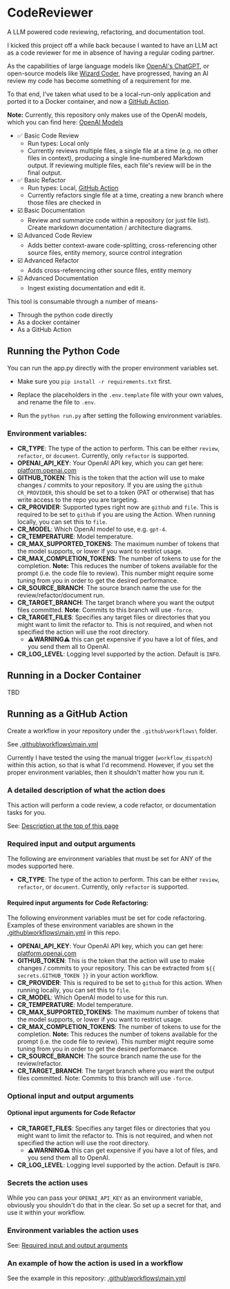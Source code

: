 # CodeReviewer
A LLM powered code reviewing, refactoring, and documentation tool.

I kicked this project off a while back because I wanted to have an LLM act as a code reviewer for me in absence of having a regular coding partner.  

As the capabilities of large language models like [OpenAI's ChatGPT](https://chat.openai.com), or open-source models like [Wizard Coder](https://huggingface.co/WizardLM/WizardCoder-15B-V1.0), have progressed, having an AI review my code has become something of a requirement for me.

To that end, I've taken what used to be a local-run-only application and ported it to a Docker container, and now a [GitHub Action](https://docs.github.com/en/actions/learn-github-actions/understanding-github-actions).

**Note:** Currently, this repository only makes use of the OpenAI models, which you can find here: [OpenAI Models](https://platform.openai.com/docs/models/overview)

- ✅ Basic Code Review
  - Run types: Local only
  - Currently reviews multiple files, a single file at a time (e.g. no other files in context), producing a single line-numbered Markdown output.  If reviewing multiple files, each file's review will be in the final output.
- ✅ Basic Refactor
  - Run types: Local, [GitHub Action](#Running-as-a-GitHub-Action)
  - Currently refactors single file at a time, creating a new branch where those files are checked in  
- ☑️ Basic Documentation
  - Review and summarize code within a repository (or just file list).  Create markdown documentation / architecture diagrams.
- ☑️ Advanced Code Review
  - Adds better context-aware code-splitting, cross-referencing other source files, entity memory, source control integration
- ☑️ Advanced Refactor
  - Adds cross-referencing other source files, entity memory
- ☑️ Advanced Documentation
  - Ingest existing documentation and edit it.

This tool is consumable through a number of means-
- Through the python code directly
- As a docker container
- As a GitHub Action

## Running the Python Code
You can run the app.py directly with the proper environment variables set.

- Make sure you `pip install -r requirements.txt` first.

- Replace the placeholders in the `.env.template` file with your own values, and rename the file to `.env`.

- Run the `python run.py` after setting the following environment variables.

### Environment variables:
- **CR_TYPE**: The type of the action to perform.  This can be either `review`, `refactor`, or `document`.  Currently, only `refactor` is supported.
- **OPENAI_API_KEY**: Your OpenAI API key, which you can get here: [platform.openai.com](https://platform.openai.com)
- **GITHUB_TOKEN**: This is the token that the action will use to make changes / commits to your repository.  If you are using the `github` `CR_PROVIDER`, this should be set to a token (PAT or otherwise) that has write access to the repo you are targeting.
- **CR_PROVIDER**: Supported types right now are `github` and `file`.  This is required to be set to `github` if you are using the Action.  When running locally, you can set this to `file`.
- **CR_MODEL**: Which OpenAI model to use, e.g. `gpt-4`.  
- **CR_TEMPERATURE**: Model temperature.
- **CR_MAX_SUPPORTED_TOKENS**: The maximum number of tokens that the model supports, or lower if you want to restrict usage.
- **CR_MAX_COMPLETION_TOKENS**: The number of tokens to use for the completion.  **Note:** This reduces the number of tokens available for the prompt (i.e. the code file to review).  This number might require some tuning from you in order to get the desired performance.
- **CR_SOURCE_BRANCH**: The source branch name the use for the review/refactor/document run.
- **CR_TARGET_BRANCH**: The target branch where you want the output files committed.  **Note**: Commits to this branch will use `-force`.
- **CR_TARGET_FILES**: Specifies any target files or directories that you might want to limit the refactor to.  This is not required, and when not specified the action will use the root directory.  
  - **⚠️WARNING⚠️** this can get expensive if you have a lot of files, and you send them all to OpenAI.
- **CR_LOG_LEVEL**: Logging level supported by the action. Default is `INFO`.

## Running in a Docker Container
TBD

## Running as a GitHub Action
Create a workflow in your repository under the `.github\workflows\` folder.  

See [.github\workflows\main.yml](.github\workflows\main.yml)

Currently I have tested the using the manual trigger (`workflow_dispatch`) within this action, so that is what I'd recommend.  However, if you set the proper environment variables, then it shouldn't matter how you run it.

### A detailed description of what the action does
This action will perform a code review, a code refactor, or documentation tasks for you. 

See: [Description at the top of this page](#CodeReviewer)


### Required input and output arguments
The following are environment variables that must be set for ANY of the modes supported here.

- **CR_TYPE**: The type of the action to perform.  This can be either `review`, `refactor`, or `document`.  Currently, only `refactor` is supported.

#### Required input arguments for Code Refactoring:
The following environment variables must be set for code refactoring.  Examples of these environment variables are shown in the [.github\workflows\main.yml](.github\workflows\main.yml) in this repo.

- **OPENAI_API_KEY**: Your OpenAI API key, which you can get here: [platform.openai.com](https://platform.openai.com)
- **GITHUB_TOKEN**: This is the token that the action will use to make changes / commits to your repository.  This can be extracted from `${{ secrets.GITHUB_TOKEN }}` in your action workflow.
- **CR_PROVIDER**: This is required to be set to `github` for this action.  When running locally, you can set this to `file`.
- **CR_MODEL**: Which OpenAI model to use for this run.
- **CR_TEMPERATURE**: Model temperature.
- **CR_MAX_SUPPORTED_TOKENS**: The maximum number of tokens that the model supports, or lower if you want to restrict usage.
- **CR_MAX_COMPLETION_TOKENS**: The number of tokens to use for the completion.  **Note:** This reduces the number of tokens available for the prompt (i.e. the code file to review).  This number might require some tuning from you in order to get the desired performance.
- **CR_SOURCE_BRANCH**: The source branch name the use for the review/refactor.
- **CR_TARGET_BRANCH**: The target branch where you want the output files committed.  Note: Commits to this branch will use `-force`.

### Optional input and output arguments

#### Optional input arguments for Code Refactor
- **CR_TARGET_FILES**: Specifies any target files or directories that you might want to limit the refactor to.  This is not required, and when not specified the action will use the root directory.  
  - **⚠️WARNING⚠️** this can get expensive if you have a lot of files, and you send them all to OpenAI.
- **CR_LOG_LEVEL**: Logging level supported by the action. Default is `INFO`.

### Secrets the action uses
While you can pass your `OPENAI_API_KEY` as an environment variable, obviously you shouldn't do that in the clear.  So set up a secret for that, and use it within your workflow.

### Environment variables the action uses

See: [Required input and output arguments](###Required-input-and-output-arguments)

### An example of how the action is used in a workflow

See the example in this repository: [.github\workflows\main.yml](.github\workflows\main.yml)
